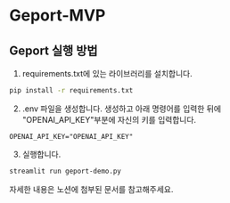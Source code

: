 # Geport-MVP

## Geport 실행 방법

1. requirements.txt에 있는 라이브러리를 설치합니다.
```bash
pip install -r requirements.txt
```

2. .env 파일을 생성합니다. 생성하고 아래 명령어를 입력한 뒤에 "OPENAI_API_KEY"부분에 자신의 키를 입력합니다.
```
OPENAI_API_KEY="OPENAI_API_KEY"
```

3. 실행합니다.
```bash
streamlit run geport-demo.py
```

자세한 내용은 노션에 첨부된 문서를 참고해주세요.
